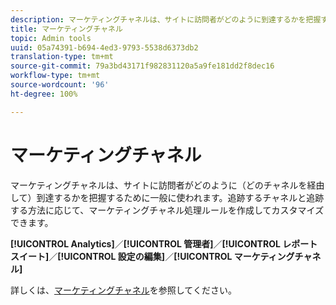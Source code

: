 ```yaml
---
description: マーケティングチャネルは、サイトに訪問者がどのように到達するかを把握するために一般に使われます。追跡するチャネルと追跡する方法に応じて、マーケティングチャネル処理ルールを作成してカスタマイズできます。
title: マーケティングチャネル
topic: Admin tools
uuid: 05a74391-b694-4ed3-9793-5538d6373db2
translation-type: tm+mt
source-git-commit: 79a3bd43171f982831120a5a9fe181dd2f8dec16
workflow-type: tm+mt
source-wordcount: '96'
ht-degree: 100%

---
```



# マーケティングチャネル

マーケティングチャネルは、サイトに訪問者がどのように（どのチャネルを経由して）到達するかを把握するために一般に使われます。追跡するチャネルと追跡する方法に応じて、マーケティングチャネル処理ルールを作成してカスタマイズできます。

**[!UICONTROL Analytics]**／**[!UICONTROL 管理者]**／**[!UICONTROL レポートスイート]**／**[!UICONTROL 設定の編集]**／**[!UICONTROL マーケティングチャネル]**

詳しくは、[マーケティングチャネル](/help/components/c-marketing-channels/analyze-mc.md)を参照してください。
